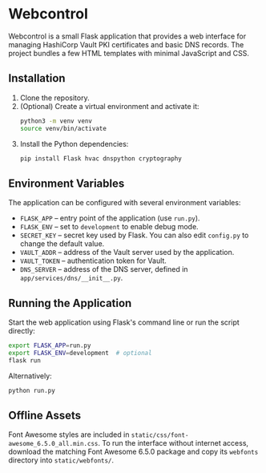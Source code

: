 # Webcontrol

Webcontrol is a small Flask application that provides a web interface for managing
HashiCorp Vault PKI certificates and basic DNS records. The project bundles a few
HTML templates with minimal JavaScript and CSS.

## Installation

1. Clone the repository.
2. (Optional) Create a virtual environment and activate it:
   ```bash
   python3 -m venv venv
   source venv/bin/activate
   ```
3. Install the Python dependencies:
   ```bash
   pip install Flask hvac dnspython cryptography
   ```

## Environment Variables

The application can be configured with several environment variables:

- `FLASK_APP` – entry point of the application (use `run.py`).
- `FLASK_ENV` – set to `development` to enable debug mode.
- `SECRET_KEY` – secret key used by Flask. You can also edit `config.py` to
  change the default value.
- `VAULT_ADDR` – address of the Vault server used by the application.
- `VAULT_TOKEN` – authentication token for Vault.
- `DNS_SERVER` – address of the DNS server, defined in `app/services/dns/__init__.py`.

## Running the Application

Start the web application using Flask's command line or run the script directly:

```bash
export FLASK_APP=run.py
export FLASK_ENV=development  # optional
flask run
```

Alternatively:

```bash
python run.py
```

## Offline Assets

Font Awesome styles are included in
`static/css/font-awesome_6.5.0_all.min.css`. To run the interface without
internet access, download the matching Font Awesome 6.5.0 package and copy its
`webfonts` directory into `static/webfonts/`.
